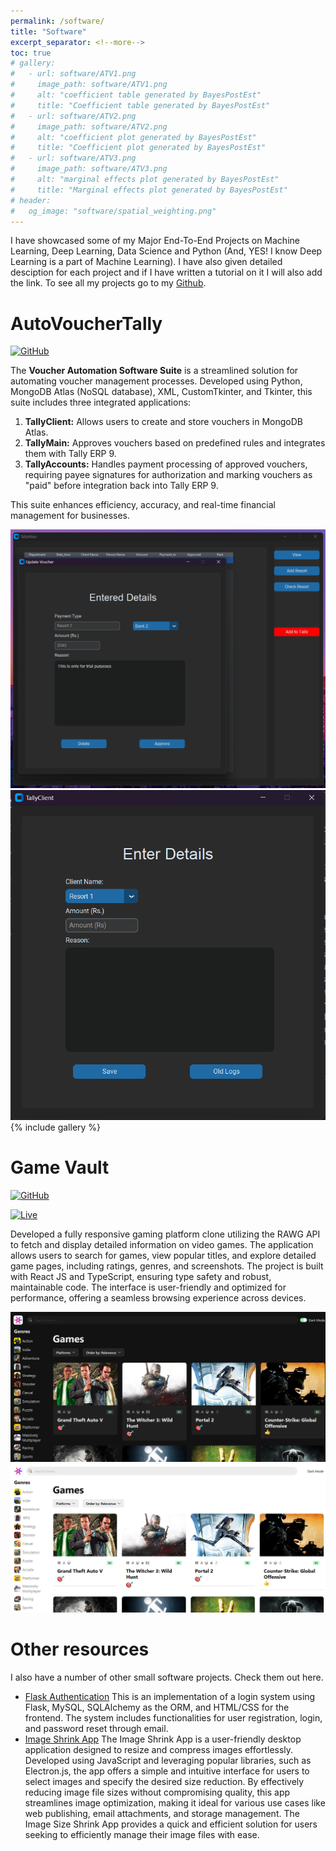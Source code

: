 ```yaml
---
permalink: /software/
title: "Software"
excerpt_separator: <!--more-->
toc: true
# gallery:
#   - url: software/ATV1.png
#     image_path: software/ATV1.png
#     alt: "coefficient table generated by BayesPostEst"
#     title: "Coefficient table generated by BayesPostEst"
#   - url: software/ATV2.png
#     image_path: software/ATV2.png
#     alt: "coefficient plot generated by BayesPostEst"
#     title: "Coefficient plot generated by BayesPostEst"
#   - url: software/ATV3.png
#     image_path: software/ATV3.png
#     alt: "marginal effects plot generated by BayesPostEst"
#     title: "Marginal effects plot generated by BayesPostEst"
# header:
#   og_image: "software/spatial_weighting.png"
---
```


I have showcased some of my Major End-To-End Projects on Machine Learning, Deep Learning, Data Science and Python (And, YES! I know Deep Learning is a part of Machine Learning). I have also given detailed desciption for each project and if I have written a tutorial on it I will also add the link.
To see all my projects go to my [Github](https://github.com/jaypunekar).

# AutoVoucherTally
[![GitHub](https://img.shields.io/badge/GitHub-Repository-black.svg?logo=github)](https://github.com/jaypunekar/AutoVoucherTally)
<!-- [![YouTube](https://img.shields.io/badge/YouTube-Video-red.svg?logo=youtube)](https://www.youtube.com/UC1234567890abcdef) -->
<!-- [![Details](https://img.shields.io/badge/Details-Click%20Here-blue.svg)](#details) -->


The <b>Voucher Automation Software Suite</b> is a streamlined solution for automating voucher management processes. Developed using Python, MongoDB Atlas (NoSQL database), XML, CustomTkinter, and Tkinter, this suite includes three integrated applications:

1. <b>TallyClient:</b> Allows users to create and store vouchers in MongoDB Atlas.
2. <b>TallyMain:</b> Approves vouchers based on predefined rules and integrates them with Tally ERP 9.
3. <b>TallyAccounts:</b> Handles payment processing of approved vouchers, requiring payee signatures for authorization and marking vouchers as "paid" before integration back into Tally ERP 9.

This suite enhances efficiency, accuracy, and real-time financial management for businesses.

![](/images/software/ATV1.png)
![](/images/software/ATV2.png)
{% include gallery %}

# Game Vault
[![GitHub](https://img.shields.io/badge/GitHub-Repository-black.svg?logo=github)](https://github.com/jaypunekar/game-vault)
<!-- [![YouTube](https://img.shields.io/badge/YouTube-Video-red.svg?logo=youtube)](https://www.youtube.com/UC1234567890abcdef) -->
<!-- [![Details](https://img.shields.io/badge/Details-Click%20Here-blue.svg)](https://game-vault-ten.vercel.app/) -->
[![Live](https://img.shields.io/badge/Live-Click%20Here-brightgreen.svg)](https://game-vault-ten.vercel.app/)


Developed a fully responsive gaming platform clone utilizing the RAWG API to fetch and display detailed information on video games. The application allows users to search for games, view popular titles, and explore detailed game pages, including ratings, genres, and screenshots. The project is built with React JS and TypeScript, ensuring type safety and robust, maintainable code. The interface is user-friendly and optimized for performance, offering a seamless browsing experience across devices.

![](/images/software/GV1.png)
![](/images/software/GV2.png)


# Other resources

I also have a number of other small software projects. Check them out here.

- [Flask Authentication](https://github.com/jaypunekar/flask_authentication) This is an implementation of a login system using Flask, MySQL, SQLAlchemy as the ORM, and HTML/CSS for the frontend. The system includes functionalities for user registration, login, and password reset through email.
- [Image Shrink App](https://github.com/jaypunekar/Image_Shrink_App) The Image Shrink App is a user-friendly desktop application designed to resize and compress images effortlessly. Developed using JavaScript and leveraging popular libraries, such as Electron.js, the app offers a simple and intuitive interface for users to select images and specify the desired size reduction. By effectively reducing image file sizes without compromising quality, this app streamlines image optimization, making it ideal for various use cases like web publishing, email attachments, and storage management. The Image Size Shrink App provides a quick and efficient solution for users seeking to efficiently manage their image files with ease.
